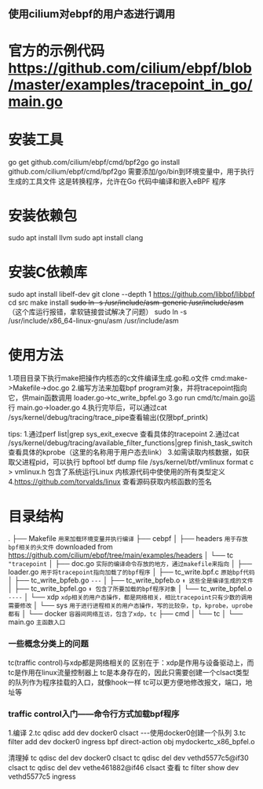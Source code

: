 ## 使用cilium对ebpf的用户态进行调用

# 官方的示例代码 https://github.com/cilium/ebpf/blob/master/examples/tracepoint_in_go/main.go

# 安装工具
go get  github.com/cilium/ebpf/cmd/bpf2go
go install  github.com/cilium/ebpf/cmd/bpf2go
需要添加/go/bin到环境变量中，用于执行生成的工具文件
这是转换程序，允许在Go 代码中编译和嵌入eBPF 程序

# 安装依赖包
sudo apt install llvm
sudo apt install clang

# 安装C依赖库
sudo apt install libelf-dev
git clone --depth 1 https://github.com/libbpf/libbpf
cd src
make install
~~sudo ln -s /usr/include/asm-generic  /usr/include/asm~~ （这个库运行报错，拿软链接尝试解决了问题）
sudo ln -s /usr/include/x86_64-linux-gnu/asm /usr/include/asm

# 使用方法
1.项目目录下执行make把操作内核态的c文件编译生成.go和.o文件                 cmd:make->Makefile->doc.go
2.编写方法来加载bpf program对象，并将tracepoint指向它，供main函数调用      loader.go->tc_write_bpfel.go
3.go run cmd/tc/main.go运行                                           main.go->loader.go
4.执行完毕后，可以通过cat /sys/kernel/debug/tracing/trace_pipe查看输出(仅限bpf_printk)

tips:
1.通过perf list|grep sys_exit_execve 查看具体的tracepoint
2.通过cat /sys/kernel/debug/tracing/available_filter_functions|grep finish_task_switch 查看具体的kprobe（这里的名称用于用户态去link）
3.如需读取内核数据，如获取父进程pid，可以执行
bpftool btf dump file /sys/kernel/btf/vmlinux format c > vmlinux.h
包含了系统运行Linux 内核源代码中使使用的所有类型定义
4.https://github.com/torvalds/linux 查看源码获取内核函数的签名


# 目录结构
.
├── Makefile `用来加载环境变量并执行编译`
├── cebpf
│        ├── headers `用于存放bpf相关的头文件` downloaded from https://github.com/cilium/ebpf/tree/main/examples/headers
│        └── tc `"tracepoint`
│            ├── doc.go `实际的编译命令存放的地方，通过makefile来指向`
│            ├── loader.go `用于将tracepoint指向加载了的bpf程序`
│            ├── tc_write.bpf.c         `原始bpf代码`
│            ├── tc_write_bpfeb.go      `---`
│            ├── tc_write_bpfeb.o       `⬆️ 这些全是编译生成的文件`
│            ├── tc_write_bpfel.go      `⬇️ 包含了所要加载的bpf程序对象`
│            └── tc_write_bpfel.o       `----`
│        └── xdp `xdp相关的用户态操作，都是网络相关，相比tracepoint只有少数的调用需要修改`
│        └── sys `用于进行进程相关的用户态操作，写的比较杂，tp，kprobe，uprobe都有`
│        └── docker `容器间网络互访，包含了xdp，tc`
├── cmd
│        └── tc
│            └── main.go `主函数入口`

### 一些概念分类上的问题
tc(traffic control)与xdp都是网络相关的 
区别在于：xdp是作用与设备驱动上，而tc是作用在linux流量控制器上
tc是本身存在的，因此只需要创建一个clsact类型的队列作为程序挂载的入口，就像hook一样
tc可以更方便地修改报文，端口，地址等

### traffic control入门——命令行方式加载bpf程序
1.编译
2.tc qdisc add dev docker0 clsact ---使用docker0创建一个队列
3.tc filter add dev docker0 ingress bpf direct-action obj mydockertc_x86_bpfel.o 

清理掉
tc qdisc del dev docker0 clsact
tc qdisc del dev vethd5577c5@if30 clsact
tc qdisc del dev vethe461882@if46 clsact
查看
tc filter show dev vethd5577c5 ingress



